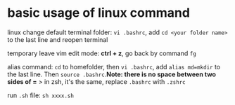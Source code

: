 # basic usage of linux command

linux change default terminal folder:
    `vi .bashrc`, add `cd <your folder name>` to the last line and reopen terminal

temporary leave vim edit mode: **ctrl + z**, go back by command `fg`

alias command:
    `cd` to homefolder, then `vi .bashrc`, add `alias md=mkdir` to the last line. Then `source .bashrc`.**Note: there is no space between two sides of =**
    > in zsh, it's the same, replace `.bashrc` with `.zshrc`

run `.sh` file:
    `sh xxxx.sh`


